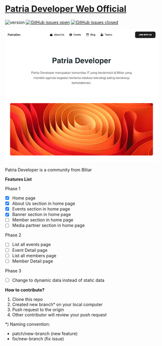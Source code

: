 # [Patria Developer Web Official](http://patriadev.vercel.app)

![version](https://img.shields.io/badge/version-1.0.0-blue.svg) [![GitHub issues open](https://img.shields.io/github/issues/creativetimofficial/nextjs-tailwind-blog-posts-page.svg)](https://github.com/creativetimofficial/nextjs-tailwind-blog-posts-page/issues?q=is%3Aopen+is%3Aissue) [![GitHub issues closed](https://img.shields.io/github/issues-closed-raw/creativetimofficial/nextjs-tailwind-blog-posts-page.svg)](https://github.com/creativetimofficial/nextjs-tailwind-blog-posts-page/issues?q=is%3Aissue+is%3Aclosed)

![Image](https://raw.githubusercontent.com/imammufiid/patriadev/dev/public/image/preview.png)

Patria Developer is a community from Blitar

**Features List**

Phase 1
- [x] Home page  
- [x] About Us section in home page
- [x] Events section in home page 
- [x] Banner section in home page  
- [ ] Member section in home page  
- [ ] Media partner section in home page

Phase 2
- [ ] List all events page  
- [ ] Event Detail page  
- [ ] List all members page
- [ ] Member Detail page

Phase 3
- [ ] Change to dynamic data instead of static data

**How to contribute?**

1. Clone this repo
2. Created new branch* on your local computer
3. Push request to the origin
4. Other contributor will review your push request


*) Naming convention:
- patch/new-branch (new feature)
- fix/new-branch (fix issue)

